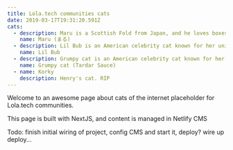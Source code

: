 ```yaml
---
title: Lola.tech communities cats
date: 2019-03-17T19:31:20.591Z
cats:
  - description: Maru is a Scottish Fold from Japan, and he loves boxes.
    name: Maru (まる)
  - description: Lil Bub is an American celebrity cat known for her unique appearance.
    name: Lil Bub
  - description: Grumpy cat is an American celebrity cat known for her grumpy appearance.
    name: Grumpy cat (Tardar Sauce)
  - name: Korky
    description: Henry's cat. RIP
---
```

Welcome to an awesome page about cats of the internet placeholder for Lola.tech communities.

This page is built with NextJS, and content is managed in Netlify CMS

Todo: finish initial wiring of project, config CMS and start it, deploy? wire up deploy...